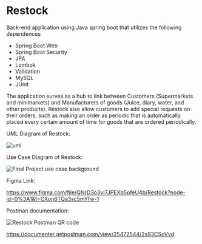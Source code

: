 # Restock

Back-end application using Java spring boot that utilizes the following dependences

* Spring Boot Web
* Spring Boot Security
* JPA
* Lombok
* Validation
* MySQL
* JUnit

The application surves as a hub to link between Customers (Supermarkets and minimarkets) and Manufacturers of goods (Juice, diary, water, and other products). Restock also allow customers to add special requests on their orders, such as making an order as periodic that is automatically placed every certain amount of time for goods that are ordered periodically.


UML Diagram of Restock:

![uml](https://user-images.githubusercontent.com/104116529/222146333-3d1631b7-a386-410c-87f1-7914558e4493.png)



Use Case Diagram of Restock:

![Final Project use case background](https://user-images.githubusercontent.com/17689067/222170427-fc12f1a4-d051-4b3a-91b8-f156728a06f0.png)



Figma Link: 

https://www.figma.com/file/QNrD3o3vI7JPEXb5pfeU4b/Restock?node-id=0%3A1&t=CXon6TQa3sc5mYfw-1


Postman documentation: 

![Restock Postman QR code](https://user-images.githubusercontent.com/17689067/222173969-324977d9-2af2-47bf-805b-3fadd7205aa0.png)

https://documenter.getpostman.com/view/25472544/2s93CSoVvd





